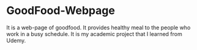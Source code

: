 # GoodFood-Webpage
It is a web-page of goodfood. It provides healthy meal to the people who work in a busy schedule. It is my academic project that I learned from Udemy.
